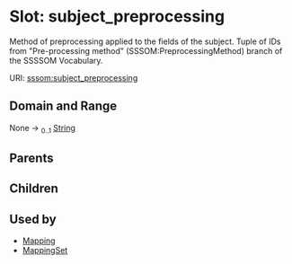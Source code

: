 
# Slot: subject_preprocessing


Method of preprocessing applied to the fields of the subject. Tuple of IDs from "Pre-processing method" (SSSOM:PreprocessingMethod) branch of the SSSSOM Vocabulary.

URI: [sssom:subject_preprocessing](http://w3id.org/sssom/subject_preprocessing)


## Domain and Range

None &#8594;  <sub>0..1</sub> [String](types/String.md)

## Parents


## Children


## Used by

 * [Mapping](Mapping.md)
 * [MappingSet](MappingSet.md)
